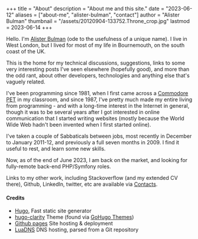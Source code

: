 +++
title = "About"
description = "About me and this site."
date = "2023-06-12"
aliases = ["about-me", "alister-bulman", "contact"]
author = "Alister Bulman"
thumbnail = "/assets/20120904-133752.Throne_crop.jpg"
lastmod = 2023-06-14
+++

Hello. I'm [Alister Bulman](https://www.google.com/search?q=alister+bulman) (ode to the usefulness of a unique name). I live in West London, but I lived for most of my life in Bournemouth, on the south coast of the UK.

This is the home for my technical discussions, suggestions, links to some very interesting posts I've seen elsewhere (hopefully good), and more than the odd rant, about other developers, technologies and anything else that's vaguely related.

I've been programming since 1981, when I first came across a [Commodore PET](http://en.wikipedia.org/wiki/Commodore_PET) in my classroom, and since 1987, I've pretty much made my entire living from programming - and with a long-time interest in the Internet in general, though it was to be several years after I got interested in online communication that I started writing websites (mostly because the World Wide Web hadn't been invented when I first started online).

I've taken a couple of Sabbaticals between jobs, most recently in December to January 2011-12, and previously a full seven months in 2009. I find it useful to rest, and learn some new skills.

Now, as of the end of June 2023, I am back on the market, and looking for fully-remote back-end PHP/Symfony roles.

Links to my other work, including Stackoverflow (and my extended CV there), Github, LinkedIn,  twitter, etc are available via [Contacts](/contacts).


#### Credits

* [Hugo](https://gohugo.io/), Fast static site generator
* [hugo-clarity]( https://github.com/chipzoller/hugo-clarity) Theme (found via [GoHugo Themes](https://themes.gohugo.io/themes/hugo-clarity/))
* [Github pages](https://pages.github.com/) Site hosting & deployment
* [LuaDNS](https://luadns.com/) DNS hosting, parsed from a Git repository

